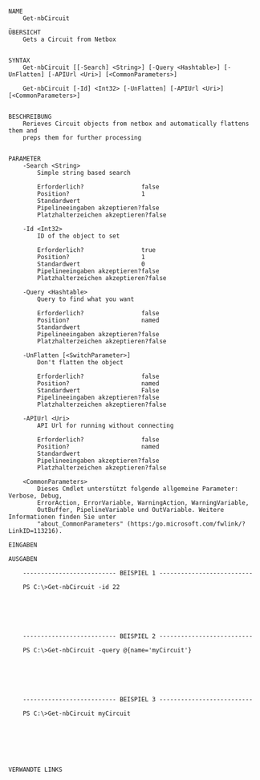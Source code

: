 ﻿```

NAME
    Get-nbCircuit
    
ÜBERSICHT
    Gets a Circuit from Netbox
    
    
SYNTAX
    Get-nbCircuit [[-Search] <String>] [-Query <Hashtable>] [-UnFlatten] [-APIUrl <Uri>] [<CommonParameters>]
    
    Get-nbCircuit [-Id] <Int32> [-UnFlatten] [-APIUrl <Uri>] [<CommonParameters>]
    
    
BESCHREIBUNG
    Rerieves Circuit objects from netbox and automatically flattens them and
    preps them for further processing
    

PARAMETER
    -Search <String>
        Simple string based search
        
        Erforderlich?                false
        Position?                    1
        Standardwert                 
        Pipelineeingaben akzeptieren?false
        Platzhalterzeichen akzeptieren?false
        
    -Id <Int32>
        ID of the object to set
        
        Erforderlich?                true
        Position?                    1
        Standardwert                 0
        Pipelineeingaben akzeptieren?false
        Platzhalterzeichen akzeptieren?false
        
    -Query <Hashtable>
        Query to find what you want
        
        Erforderlich?                false
        Position?                    named
        Standardwert                 
        Pipelineeingaben akzeptieren?false
        Platzhalterzeichen akzeptieren?false
        
    -UnFlatten [<SwitchParameter>]
        Don't flatten the object
        
        Erforderlich?                false
        Position?                    named
        Standardwert                 False
        Pipelineeingaben akzeptieren?false
        Platzhalterzeichen akzeptieren?false
        
    -APIUrl <Uri>
        API Url for running without connecting
        
        Erforderlich?                false
        Position?                    named
        Standardwert                 
        Pipelineeingaben akzeptieren?false
        Platzhalterzeichen akzeptieren?false
        
    <CommonParameters>
        Dieses Cmdlet unterstützt folgende allgemeine Parameter: Verbose, Debug,
        ErrorAction, ErrorVariable, WarningAction, WarningVariable,
        OutBuffer, PipelineVariable und OutVariable. Weitere Informationen finden Sie unter 
        "about_CommonParameters" (https:/go.microsoft.com/fwlink/?LinkID=113216). 
    
EINGABEN
    
AUSGABEN
    
    -------------------------- BEISPIEL 1 --------------------------
    
    PS C:\>Get-nbCircuit -id 22
    
    
    
    
    
    
    -------------------------- BEISPIEL 2 --------------------------
    
    PS C:\>Get-nbCircuit -query @{name='myCircuit'}
    
    
    
    
    
    
    -------------------------- BEISPIEL 3 --------------------------
    
    PS C:\>Get-nbCircuit myCircuit
    
    
    
    
    
    
    
VERWANDTE LINKS



```

